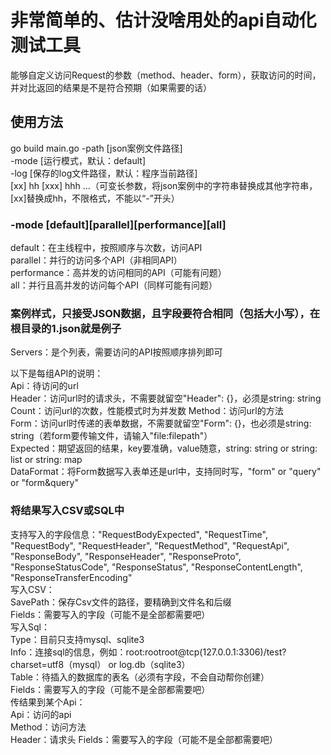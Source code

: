  # 非常简单的、估计没啥用处的api自动化测试工具
 能够自定义访问Request的参数（method、header、form），获取访问的时间，并对比返回的结果是不是符合预期（如果需要的话）

## 使用方法
go build main.go 
-path [json案例文件路径]   
-mode [运行模式，默认：default]   
-log [保存的log文件路径，默认：程序当前路径]   
[xx] hh [xxx] hhh ...（可变长参数，将json案例中的字符串替换成其他字符串，[xx]替换成hh，不限格式，不能以“-”开头）

### -mode [default][parallel][performance][all]
default：在主线程中，按照顺序与次数，访问API  
parallel：并行的访问多个API（非相同API）  
performance：高并发的访问相同的API（可能有问题）  
all：并行且高并发的访问每个API（同样可能有问题）  

### 案例样式，只接受JSON数据，且字段要符合相同（包括大小写），在根目录的1.json就是例子
Servers：是个列表，需要访问的API按照顺序排列即可

以下是每组API的说明：  
Api：待访问的url  
Header：访问url时的请求头，不需要就留空"Header": {}，必须是string: string  
Count：访问url的次数，性能模式时为并发数
Method：访问url的方法  
Form：访问url时传递的表单数据，不需要就留空"Form": {}，也必须是string: string（若form要传输文件，请输入"file:filepath"）  
Expected：期望返回的结果，key要准确，value随意，string: string or string: list or string: map  
DataFormat：将Form数据写入表单还是url中，支持同时写，"form" or "query" or "form&query"

### 将结果写入CSV或SQL中  
支持写入的字段信息："RequestBodyExpected", "RequestTime", "RequestBody", "RequestHeader", "RequestMethod", "RequestApi", "ResponseBody",
      "ResponseHeader", "ResponseProto", "ResponseStatusCode", "ResponseStatus", "ResponseContentLength", "ResponseTransferEncoding"  
写入CSV：  
SavePath：保存Csv文件的路径，要精确到文件名和后缀  
Fields：需要写入的字段（可能不是全部都需要吧）  
写入Sql：  
Type：目前只支持mysql、sqlite3  
Info：连接sql的信息，例如：root:rootroot@tcp(127.0.0.1:3306)/test?charset=utf8（mysql） or log.db（sqlite3）  
Table：待插入的数据库的表名（必须有字段，不会自动帮你创建）  
Fields：需要写入的字段（可能不是全部都需要吧）  
传结果到某个Api：  
Api：访问的api  
Method：访问方法  
Header：请求头
Fields：需要写入的字段（可能不是全部都需要吧）  
